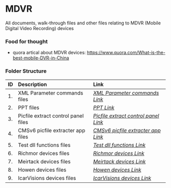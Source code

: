# MDVR

All documents, walk-through files and other files relating to MDVR (Mobile Digital Video Recording) devices

### Food for thought

- quora artical about MDVR devices: https://www.quora.com/What-is-the-best-mobile-DVR-in-China

### Folder Structure

|ID|Description|Link|
| :------------| :------------ | :------------ |
|1.|XML Parameter commands files|*[XML Parameter commands Link](https://github.com/Cale-Torino/MDVR/tree/main/1.%20XML%20Parameter%20commands)*|
|2.|PPT files|*[PPT Link](https://github.com/Cale-Torino/MDVR/tree/main/2.%20PPT)*|
|3.|Picfile extract control panel files|*[Picfile extract control panel Link](https://github.com/Cale-Torino/MDVR/tree/main/3.%20Picfile%20extract%20control%20panel)*|
|4.|CMSv6 picfile extracter app files|*[CMSv6 picfile extracter app Link](https://github.com/Cale-Torino/MDVR/tree/main/4.%20CMSv6%20picfile%20extracter%20app)*|
|5.|Test dll functions files|*[Test dll functions Link](https://github.com/Cale-Torino/MDVR/tree/main/5.%20Test%20dll%20functions)*|
|6.|Richmor devices files|*[Richmor devices Link](https://github.com/Cale-Torino/MDVR/tree/main/6.%20Richmor%20devices)*|
|7.|Meirtack devices files|*[Meirtack devices Link](https://github.com/Cale-Torino/MDVR/tree/main/7.%20Meirtack%20devices)*|
|8.|Howen devices files|*[Howen devices Link](https://github.com/Cale-Torino/MDVR/tree/main/8.%20Howen%20devices)*|
|9.|IcarVisions devices files|*[IcarVisions devices Link](https://github.com/Cale-Torino/MDVR/tree/main/9.%20IcarVisions%20devices)*|


